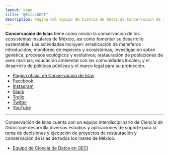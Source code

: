 ```yaml
---
layout: page
title: "@IslasGECI"
description: Página del equipo de Ciencia de Datos de Conservación de Islas
---
```


**Conservación de Islas** tiene como misión la conservación de los ecosistemas insulares de México, así como fomentar su desarrollo sustentable. Las actividades incluyen: erradicación de mamíferos introducidos; monitoreo de especies y ecosistemas, investigación sobre genética, procesos ecológicos y evolutivos; restauración de poblaciones de aves marinas; educación ambiental con las comunidades locales; y el desarrollo de políticas públicas y el marco legal para su protección.

- [Página oficial de Conservación de Islas](https://islas.org.mx)
- [Facebook](https://www.facebook.com/IslasGECI)
- [Instagram](https://www.instagram.com/gecibc/)
- [Slack](https://islas.slack.com)
- [Trello](https://trello.com/islasgeci)
- [Twitter](https://twitter.com/IslasGECI)
- [YouTube](https://www.youtube.com/channel/UChCwUNW27D50Bwh27U0lpfg)

---

Conservación de Islas cuenta con un equipo interdisciplinario de _Ciencia de Datos_ que desarrolla diversos estudios y aplicaciones de soporte para la toma de decisiones y ejecución de proyectos de restauración y conservación de islas de todos los mares de México.

- [Equipo de Ciencia de Datos en GECI](https://islasgeci.github.io/ciencia_de_datos)

